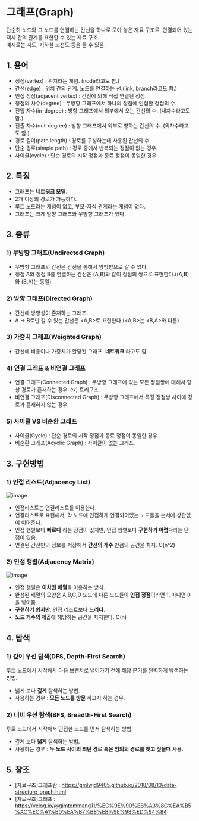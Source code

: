 # 그래프(Graph)

단순히 노드와 그 노드를 연결하는 간선을 하나로 모아 놓은 자료 구조로, 연결되어 있는 객체 간의 관계를 표현할 수 있는 자료 구조.<br>
예시로는 지도, 지하철 노선도 등을 들 수 있음. <br>

##  1. 용어
- 정점(vertex) : 위치라는 개념. (node라고도 함.)
- 간선(edge) : 위치 간의 관계. 노드를 연결하는 선.(link, branch라고도 함.)
- 인접 정점(adjacent vertex) : 간선에 의해 직접 연결된 정점.
- 정점의 차수(degree) : 무방향 그래프에서 하나의 정점에 인접한 정점의 수.
- 진입 차수(in-degree) : 방향 그래프에서 외부에서 오는 간선의 수. (내차수라고도 함.)
- 진출 차수(out-degree) : 방향 그래프에서 외부로 향하는 간선의 수. (외차수라고도 함.)
- 경로 길이(path length) : 경로를 구성하는데 사용된 간선의 수.
- 단순 경로(simple path) : 경로 중에서 반복되는 정점이 없는 경우.
- 사이클(cycle) : 단순 경로의 시작 정점과 종료 정점이 동일한 경우.

## 2. 특징
- 그래프는 **네트워크 모델**.
- 2개 이상의 경로가 가능하다.
- 루트 노드라는 개념이 없고, 부모-자식 관계라는 개념이 없다.
- 그래프는 크게 방향 그래프와 무방향 그래프가 있다.

## 3. 종류
### 1) 무방향 그래프(Undirected Graph)
- 무방향 그래프의 간선은 간선을 통해서 양방향으로 갈 수 있다.
- 정점 A와 정점 B를 연결하는 간선은 (A,B)와 같이 정점의 쌍으로 표현한다.((A,B)와 (B,A)는 동일)

### 2) 방향 그래프(Directed Graph)
- 간선에 방향성이 존재하는 그래프.
- A -> B로만 갈 수 있는 간선은 <A,B>로 표현한다.(<A,B>는 <B,A>와 다름)

### 3) 가중치 그래프(Weighted Graph)
- 간선에 비용이나 가중치가 할당된 그래프. **네트워크** 라고도 함.

### 4) 연결 그래프 & 비연결 그래프
- 연결 그래프(Connected Graph) : 무방향 그래프에 있는 모든 정점쌍에 대해서 항상 경로가 존재하는 경우.
  ex) 트리구조.
- 비연결 그래프(Disconnected Graph) : 무방향 그래프에서 특정 정점쌍 사이에 경로가 존재하지 않는 경우.

### 5) 사이클 VS 비순환 그래프
- 사이클(Cycle) : 단순 경로의 시작 정점과 종료 정점이 동일한 경우.
- 비순환 그래프(Acyclic Graph) : 사이클이 없는 그래프.

## 3. 구현방법
### 1) 인접 리스트(Adjacency List)
![image](https://user-images.githubusercontent.com/74750848/120291637-7d9f3680-c2fe-11eb-83d9-ae978f6bb619.png)
- 인접리스트는 연결리스트를 이용한다.
- 연결리스트로 표현해서, 각 노드에 인접하게 연결되어있는 노드들을 순서에 상관없이 이어준다.
- 인접 행렬보다 **빠르다** 라는 장점이 있지만, 인접 행렬보다 **구현하기 어렵다**라는 단점이 있음.
- 연결된 간선만의 정보를 저장해서 **간선의 개수** 만큼의 공간을 차지. O(n^2)

### 2) 인접 행렬(Adjacency Matrix)
![image](https://user-images.githubusercontent.com/74750848/120291910-c525c280-c2fe-11eb-97db-6073d9137404.png)
- 인접 행렬은 **이차원 배열**을 이용하는 방식.
- 완성된 배열의 모양은 A,B,C,D 노드에 다른 노드들이 **인접 정점**이라면 1, 아니면 0을 넣어줌.
- **구현하기 쉽지만**, 인접 리스트보다 **느리다.**
- **노드 개수의 제곱**에 해당하는 공간을 차지한다. O(n)

## 4. 탐색
### 1) 깊이 우선 탐색(DFS, Depth-First Search)
루트 노드에서 시작해서 다음 브랜치로 넘어가기 전에 해당 분기를 완벽하게 탐색하는 방법. <br>
- 넓게 보다 **깊게** 탐색하는 방법.
- 사용하는 경우 : **모든 노드를 방문** 하고자 하는 경우.

### 2) 너비 우선 탐색(BFS, Breadth-First Search)
루트 노드에서 시작해서 인접한 노드를 먼저 탐색하는 방법. <br>
- 깊게 보다 **넓게** 탐색하는 방법.
- 사용하는 경우 : **두 노드 사이의 최단 경로 혹은 임의의 경로를 찾고 싶을때** 사용.

## 5. 참조
- [자료구조]그래프란 : https://gmlwjd9405.github.io/2018/08/13/data-structure-graph.html
- [자료구조]그래프 : https://velog.io/@gimtommang11/%EC%9E%90%EB%A3%8C%EA%B5%AC%EC%A1%B0%EA%B7%B8%EB%9E%98%ED%94%84
